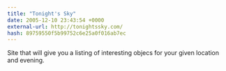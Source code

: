 ```yaml
---
title: "Tonight's Sky"
date: 2005-12-10 23:43:54 +0000
external-url: http://tonightssky.com/
hash: 89759550f5b99752c6e25a0f016ab7ec
---
```


Site that will give you a listing of interesting objecs for your given location and evening.
